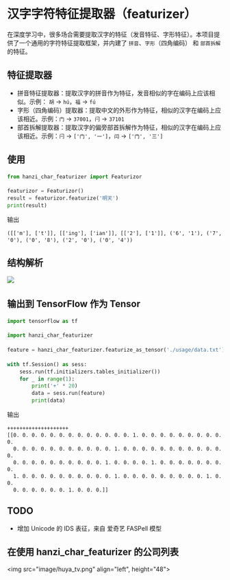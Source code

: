 # 汉字字符特征提取器（featurizer）

在深度学习中，很多场合需要提取汉字的特征（发音特征、字形特征）。本项目提供了一个通用的字符特征提取框架，并内建了 `拼音`、`字形`（四角编码） 和 `部首拆解` 的特征。

## 特征提取器
* 拼音特征提取器：提取汉字的拼音作为特征，发音相似的字在编码上应该相似。示例： `胡` -> `hú`，`福` -> `fú`
* 字形（四角编码）提取器：提取中文的外形作为特征，相似的汉字在编码上应该相近。示例：`门` -> `37001`，`闩` -> `37101`
* 部首拆解提取器：提取汉字的偏旁部首拆解作为特征，相似的汉字在编码上应该相近。示例：`闩` -> `['门', '一']`，`闫` -> `['门', '三']`

## 使用
```python
from hanzi_char_featurizer import Featurizor

featurizor = Featurizor()
result = featurizor.featurize('明天')
print(result)
```

输出
```text
([['m'], ['t']], [['ing'], ['ian']], [['2'], ['1']], ('6', '1'), ('7', '0'), ('0', '8'), ('2', '0'), ('0', '4'))
```

## 结构解析
![](image/structure.jpg)

## 输出到 TensorFlow 作为 Tensor
```python
import tensorflow as tf

import hanzi_char_featurizer

feature = hanzi_char_featurizer.featurize_as_tensor('./usage/data.txt')

with tf.Session() as sess:
    sess.run(tf.initializers.tables_initializer())
    for _ in range(1):
        print('+' * 20)
        data = sess.run(feature)
        print(data)
```

输出
```text
++++++++++++++++++++
[[0. 0. 0. 0. 0. 0. 0. 0. 0. 0. 0. 0. 0. 1. 0. 0. 0. 0. 0. 0. 0. 0. 0. 0.
  0. 0. 0. 0. 0. 0. 0. 0. 0. 0. 0. 1. 0. 0. 0. 0. 0. 0. 0. 0. 0. 0. 0. 0.
  0. 0. 0. 0. 0. 0. 0. 0. 0. 0. 1. 0. 0. 0. 0. 1. 0. 0. 0. 0. 0. 0. 0. 0.
  1. 0. 0. 0. 0. 0. 0. 0. 0. 0. 0. 1. 0. 0. 0. 0. 0. 0. 0. 0. 0. 1. 0. 0.
  0. 0. 0. 0. 0. 0. 1. 0. 0. 0.]]
```

## TODO
* 增加 Unicode 的 IDS 表征，来自 爱奇艺 FASPell 模型

## 在使用 hanzi_char_featurizer 的公司列表

<a here="https://www.huya.com/"><img src="image/huya_tv.png" align="left", height="48"></a>

